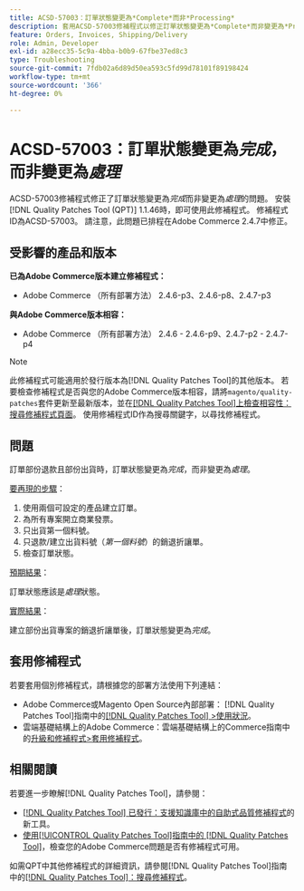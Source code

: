 ```yaml
---
title: ACSD-57003：訂單狀態變更為*Complete*而非*Processing*
description: 套用ACSD-57003修補程式以修正訂單狀態變更為*Complete*而非變更為*Processing*的Adobe Commerce問題。
feature: Orders, Invoices, Shipping/Delivery
role: Admin, Developer
exl-id: a28ecc35-5c9a-4bba-b0b9-67fbe37ed8c3
type: Troubleshooting
source-git-commit: 7fdb02a6d89d50ea593c5fd99d78101f89198424
workflow-type: tm+mt
source-wordcount: '366'
ht-degree: 0%

---
```


# ACSD-57003：訂單狀態變更為&#x200B;*完成*，而非變更為&#x200B;*處理*

ACSD-57003修補程式修正了訂單狀態變更為&#x200B;*完成*&#x200B;而非變更為&#x200B;*處理*&#x200B;的問題。 安裝[!DNL Quality Patches Tool (QPT)] 1.1.46時，即可使用此修補程式。 修補程式ID為ACSD-57003。 請注意，此問題已排程在Adobe Commerce 2.4.7中修正。

## 受影響的產品和版本

**已為Adobe Commerce版本建立修補程式：**

* Adobe Commerce （所有部署方法） 2.4.6-p3、2.4.6-p8、2.4.7-p3

**與Adobe Commerce版本相容：**

* Adobe Commerce （所有部署方法） 2.4.6 - 2.4.6-p9、2.4.7-p2 - 2.4.7-p4

>[!NOTE]
>
>此修補程式可能適用於發行版本為[!DNL Quality Patches Tool]的其他版本。 若要檢查修補程式是否與您的Adobe Commerce版本相容，請將`magento/quality-patches`套件更新至最新版本，並在[[!DNL Quality Patches Tool]上檢查相容性：搜尋修補程式頁面](https://experienceleague.adobe.com/tools/commerce-quality-patches/index.html?lang=zh-Hant)。 使用修補程式ID作為搜尋關鍵字，以尋找修補程式。

## 問題

訂單部份退款且部份出貨時，訂單狀態變更為&#x200B;*完成*，而非變更為&#x200B;*處理*。

<u>要再現的步驟</u>：

1. 使用兩個可設定的產品建立訂單。
1. 為所有專案開立商業發票。
1. 只出貨第一個料號。
1. 只退款/建立出貨料號（*第一個料號*）的銷退折讓單。
1. 檢查訂單狀態。

<u>預期結果</u>：

訂單狀態應該是&#x200B;_處理_&#x200B;狀態。

<u>實際結果</u>：

建立部份出貨專案的銷退折讓單後，訂單狀態變更為&#x200B;*完成*。

## 套用修補程式

若要套用個別修補程式，請根據您的部署方法使用下列連結：

* Adobe Commerce或Magento Open Source內部部署： [!DNL Quality Patches Tool]指南中的[[!DNL Quality Patches Tool] >使用狀況](/help/tools/quality-patches-tool/usage.md)。
* 雲端基礎結構上的Adobe Commerce：雲端基礎結構上的Commerce指南中的[升級和修補程式>套用修補程式](https://experienceleague.adobe.com/docs/commerce-cloud-service/user-guide/develop/upgrade/apply-patches.html?lang=zh-Hant)。

## 相關閱讀

若要進一步瞭解[!DNL Quality Patches Tool]，請參閱：

* [[!DNL Quality Patches Tool] 已發行：支援知識庫中的自助式品質修補程式](https://experienceleague.adobe.com/zh-hant/docs/commerce-operations/tools/quality-patches-tool/quality-patches-tool-to-self-serve-quality-patches)的新工具。
* [使用[!UICONTROL Quality Patches Tool]指南中的 [!DNL Quality Patches Tool]](/help/tools/quality-patches-tool/patches-available-in-qpt/check-patch-for-magento-issue-with-magento-quality-patches.md)，檢查您的Adobe Commerce問題是否有修補程式可用。


如需QPT中其他修補程式的詳細資訊，請參閱[!DNL Quality Patches Tool]指南中的[[!DNL Quality Patches Tool]：搜尋修補程式](https://experienceleague.adobe.com/tools/commerce-quality-patches/index.html?lang=zh-Hant)。
